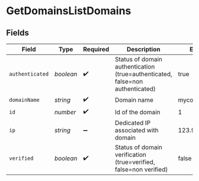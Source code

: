# GetDomainsListDomains


## Fields

| Field                                                                         | Type                                                                          | Required                                                                      | Description                                                                   | Example                                                                       |
| ----------------------------------------------------------------------------- | ----------------------------------------------------------------------------- | ----------------------------------------------------------------------------- | ----------------------------------------------------------------------------- | ----------------------------------------------------------------------------- |
| `authenticated`                                                               | *boolean*                                                                     | :heavy_check_mark:                                                            | Status of domain authentication (true=authenticated, false=non authenticated) | true                                                                          |
| `domainName`                                                                  | *string*                                                                      | :heavy_check_mark:                                                            | Domain name                                                                   | mycompany.com                                                                 |
| `id`                                                                          | *number*                                                                      | :heavy_check_mark:                                                            | Id of the domain                                                              | 1                                                                             |
| `ip`                                                                          | *string*                                                                      | :heavy_minus_sign:                                                            | Dedicated IP associated with domain                                           | 123.98.689.7                                                                  |
| `verified`                                                                    | *boolean*                                                                     | :heavy_check_mark:                                                            | Status of domain verification (true=verified, false=non verified)             | false                                                                         |